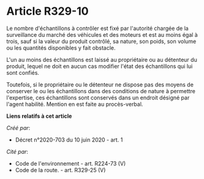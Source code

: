 # Article R329-10

Le nombre d'échantillons à contrôler est fixé par l'autorité chargée de la surveillance du marché des véhicules et des
moteurs et est au moins égal à trois, sauf si la valeur du produit contrôlé, sa nature, son poids, son volume ou les
quantités disponibles y fait obstacle.

L'un au moins des échantillons est laissé au propriétaire ou au détenteur du produit, lequel ne doit en aucun cas modifier
l'état des échantillons qui lui sont confiés.

Toutefois, si le propriétaire ou le détenteur ne dispose pas des moyens de conserver le ou les échantillons dans des
conditions de nature à permettre l'expertise, ces échantillons sont conservés dans un endroit désigné par l'agent habilité.
Mention en est faite au procès-verbal.

**Liens relatifs à cet article**

_Créé par_:

  - Décret n°2020-703 du 10 juin 2020 - art. 1

_Cité par_:

  - Code de l'environnement - art. R224-73 (V)
  - Code de la route. - art. R329-25 (V)
